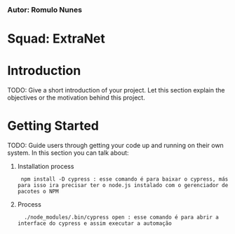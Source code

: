 ### Autor: Romulo Nunes
# Squad: ExtraNet

# Introduction
TODO: Give a short introduction of your project. Let this section explain the objectives or the motivation behind this project. 

# Getting Started
TODO: Guide users through getting your code up and running on their own system. In this section you can talk about:


1. Installation process

        npm install -D cypress : esse comando é para baixar o cypress, más para isso ira precisar ter o node.js instalado com o gerenciador de pacotes o NPM

2. Process

         ./node_modules/.bin/cypress open : esse comando é para abrir a interface do cypress e assim executar a automação